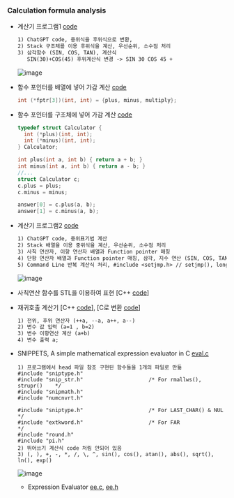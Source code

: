 ### Calculation formula analysis
* 계산기 프로그램1 [code](https://github.com/csbyun-data/C-Pro/edit/main/chap05/Calc/Calculation_formula.c)
    ```txt
  1) ChatGPT code, 중위식을 후위식으로 변환,
  2) Stack 구조체를 이용 후위식을 계산, 우선순위, 소수점 처리
  3) 삼각함수 (SIN, COS, TAN), 계산식
       SIN(30)+COS(45) 후위계산식 변경 -> SIN 30 COS 45 +
  ```
  ![image](https://github.com/user-attachments/assets/9532fcba-3fba-4496-b2d4-09dc5f58ace0)

* 함수 포인터를 배열에 넣어 가감 계산 [code](https://github.com/csbyun-data/C-Pro/blob/main/chap05/Calc/Calculation_formula3.c)
  ```c
  int (*fptr[3])(int, int) = {plus, minus, multiply};
  ```  
* 함수 포인터를 구조체에 넣어 가감 계산 [code](https://github.com/csbyun-data/C-Pro/blob/main/chap05/Calc/Calculation_formula4.c)
  ```c
  typedef struct Calculator {
    int (*plus)(int, int);
    int (*minus)(int, int);
  } Calculator;

  int plus(int a, int b) { return a + b; }
  int minus(int a, int b) { return a - b; }
  //...
  struct Calculator c;
  c.plus = plus;
  c.minus = minus;

  answer[0] = c.plus(a, b);
  answer[1] = c.minus(a, b);
  ```
    
* 계산기 프로그램2 [code](https://github.com/csbyun-data/C-Pro/blob/main/chap05/Calc/Calculation_Function_pointer.c)  
  ```txt
  1) ChatGPT code, 중위표기법 계산
  2) Stack 배열을 이용 중위식을 계산, 우선순위, 소수점 처리
  3) 사칙 연산자, 이항 연산자 배열과 Function pointer 매칭
  4) 단항 연산자 배열과 Function pointer 매칭, 삼각, 지수 연산 (SIN, COS, TAN, EXP 함수)
  5) Command Line 반복 계산식 처리, #include <setjmp.h> // setjmp(), longjmp() 사용
  ```
  ![image](https://github.com/user-attachments/assets/fef2af64-b83d-457f-bb4e-80d787b0aeb0)

* 사칙연산 함수를 STL을 이용하여 표현 [C++ [code](https://github.com/csbyun-data/C-Pro/blob/main/chap05/Calc/STL_Calculator1.cpp)]

* 재귀호출 계산기 [C++ [code](https://github.com/csbyun-data/C-Pro/blob/main/chap05/Calc/desktop_calc.cc)], [C로 변환 [code](https://github.com/csbyun-data/C-Pro/blob/main/chap05/Calc/desktop_calc.c)]
  ```txt
  1) 전위, 후위 연산자 (++a, --a, a++, a--)
  2) 변수 값 입력 (a=1 , b=2)
  3) 변수 이항연산 계산 (a+b)
  4) 변수 출력 a;
  ```
  
* SNIPPETS, A simple mathematical expression evaluator in C  [eval.c](https://github.com/csbyun-data/C-Pro/blob/main/chap05/Calc/Eval/eval.c)
  ```
  1) 프로그램에서 head 파일 참조 구현된 함수들을 1개의 파일로 만듦
  #include "sniptype.h"
  #include "snip_str.h"                     /* For rmallws(), strupr()    */
  #include "snipmath.h"
  #include "numcnvrt.h"
  
  #include "sniptype.h"                     /* For LAST_CHAR() & NUL      */
  #include "extkword.h"                     /* For FAR                    */
  #include "round.h"
  #include "pi.h"
  2) 뛰어쓰기 계산식 code 처림 안되어 있음
  3) (, ), +, -, *, /, \, ^, sin(), cos(), atan(), abs(), sqrt(), ln(), exp()
  ```
  ![image](https://github.com/user-attachments/assets/3091be4f-b26f-4d51-95d8-d6d5a2a34b7b)
  * Expression Evaluator [ee.c](https://github.com/csbyun-data/C-Pro/tree/main/chap05/Calc/Expression_Evaluator.c), [ee.h]()


